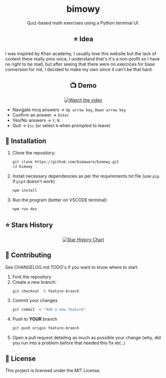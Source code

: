 <div align="center">

# bimowy

Quiz-based math exercises using a Python terminal UI.

## ⭐ Idea
<div align="left">
I was inspired by Khan academy, I usually love this website but the lack of content there really pmo once, I understand that's it's a non-profit so I have no right to be mad, but after seeing that there were no exercices for base conversion for me, I decided to make my own since it can't be that hard.
<div align="center">

## 📺 Demo

[![Watch the video](https://img.youtube.com/vi/e3aad00e-7a24-4cf0-bbb9-2626dc1e6a25/maxresdefault.jpg)](https://github.com/user-attachments/assets/e3aad00e-7a24-4cf0-bbb9-2626dc1e6a25)

<div align="left">

- Navigate mcq answers -> `Up arrow key`, `Down arrow key`
- Confirm an answer -> `Enter`
- Yes/No answers -> `Y`, `N`
- Quit -> `Esc` (or select `N` when prompted to leave)

## 🚀 Installation

1. Clone the repository:
   ```sh
   git clone https://github.com/bimoware/bimowy.git
   cd bimowy
   ```
2. Install necessary dependencies as per the requirements.txt file (use `pip` if `pip3` doesn't work)
   ```sh
   npm install
   ```
3. Run the program (better on VSCODE terminal):
   ```sh
   npm run dev
   ```

## ⭐ Stars History

<div align="center">

<a href="https://star-history.com/#bimoware/bimowy&Date">
 <picture>
   <source media="(prefers-color-scheme: dark)" srcset="https://api.star-history.com/svg?repos=bimoware/bimowy&type=Date&theme=dark" />
   <source media="(prefers-color-scheme: light)" srcset="https://api.star-history.com/svg?repos=bimoware/bimowy&type=Date" />
   <img alt="Star History Chart" src="https://api.star-history.com/svg?repos=bimoware/bimowy&type=Date" />
 </picture>
</a>


<div align="left">

## 🤝 Contributing

See CHANGELOG.md TODO's if you want to know where to start.

1. Fork the repository
2. Create a new branch:
   ```sh
   git checkout -b feature-branch
   ```
3. Commit your changes
   ```sh
   git commit -m "Add a new feature"
   ```
4. Push to **YOUR** branch
   ```sh
   git push origin feature-branch
   ```
5. Open a pull request detailing as much as possible your change (why, did you run into a problem before that needed this fix etc..)

## 📜 License

This project is licensed under the MIT License.
